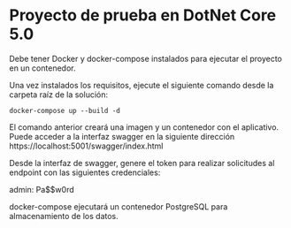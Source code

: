 # Proyecto de prueba en DotNet Core 5.0

Debe tener Docker y docker-compose instalados para ejecutar el proyecto
en un contenedor.

Una vez instalados los requisitos, ejecute el siguiente comando
desde la carpeta raíz de la solución:

```
docker-compose up --build -d
```

El comando anterior creará una imagen y un contenedor con el
aplicativo. Puede acceder a la interfaz swagger en la siguiente
dirección https://localhost:5001/swagger/index.html

Desde la interfaz de swagger, genere el token para realizar solicitudes
al endpoint con las siguientes credenciales:

admin: Pa$$w0rd

docker-compose ejecutará un contenedor PostgreSQL para almacenamiento
de los datos.
